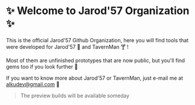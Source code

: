 # ✨ Welcome to Jarod'57 Organization ✨  

This is the official Jarod'57 Github Organization, here you will find tools that were developed for Jarod'57 🌴 and TavernMan 🍸 !  

Most of them are unfinished prototypes that are now public, but you'll find gems too if you look further 🔭  

If you want to know more about Jarod'57 or TavernMan, just e-mail me at alkudev@gmail.com 🐧

  

> The preview builds will be available someday
